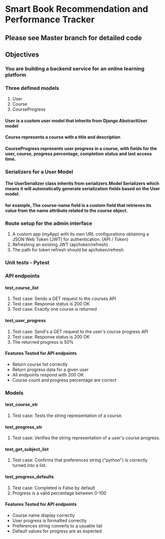 # Smart Book Recommendation and Performance Tracker

## Please see Master branch for detailed code 

## Objectives

### You are building a backend service for an online learning platform 

### Three defined models

1. User
2. Course
3. CourseProgress

#### User is a custom user model that inherits from Django AbstractUser model

#### Course represents a course with a title and description

#### CourseProgress represents user progress in a course, with fields for the user, course, progress percentage, completion status and last access time.

### Serializers for a User Model

#### The UserSerializer class inherits from serializers.Model Serializers which means it will automatically generate serialization fields based on the User model.

#### for example, The course-name field is a custom field that retrieves its value from the name attribute related to the course object.

### Route setup for the admin interface

1. A custom app (myApp) with its own URL configurations obtaining a JSON Web Token (JWT) for authentication. (API / Token)
2. Refreshing an existing JWT (api/token/refresh)
3. The path for token refresh should be api/token/refresh

### Unit tests - Pytest

### API endpoints

#### test_course_list

1. Test case: Sends a GET request to the courses API
2. Test case: Response status is 200 OK
3. Test case: Exactly one course is returned

#### test_user_progress

1. Test case: Send's a GET request to the user's course progress API
2. Test case: Response status is 200 OK
3. The returned progress is 50%

#### Features Tested for API endpoints
- Return course list correctly
- Return progress data for a given user
- All endpoints respond with 200 OK
- Course count and progress percentage are correct

### Models

#### test_course_str

1. Test case: Tests the string representation of a course.

#### test_progress_str

1. Test case: Verifies the string representation of a user's course progress.

#### test_get_subject_list

1. Test case: Confirms that preferences string ("python") is correctly turned into a list.

#### test_progress_defaults

1. Test case: Completed is False by default
2. Progress is a valid percentage between 0-100

#### Features Tested for API endpoints
- Course name display correctly
- User progress is formatted correctly
- Preferences string converts to a usuable liat
- Default values for progress are as expected
   
